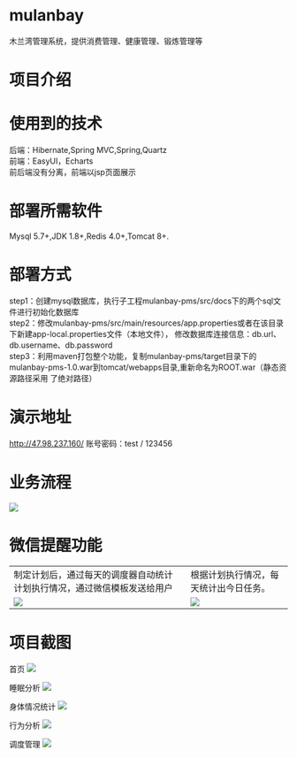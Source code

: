 # mulanbay
木兰湾管理系统，提供消费管理、健康管理、锻炼管理等

# 项目介绍

# 使用到的技术
后端：Hibernate,Spring MVC,Spring,Quartz <br> 
前端：EasyUI，Echarts <br> 
前后端没有分离，前端以jsp页面展示

# 部署所需软件
Mysql 5.7+,JDK 1.8+,Redis 4.0+,Tomcat 8+.

# 部署方式
step1：创建mysql数据库，执行子工程mulanbay-pms/src/docs下的两个sql文件进行初始化数据库<br> 
step2：修改mulanbay-pms/src/main/resources/app.properties或者在该目录下新建app-local.properties文件（本地文件），
       修改数据库连接信息：db.url、db.username、db.password<br> 
step3：利用maven打包整个功能，复制mulanbay-pms/target目录下的mulanbay-pms-1.0.war到tomcat/webapps目录,重新命名为ROOT.war（静态资源路径采用        了绝对路径）

# 演示地址
http://47.98.237.160/  账号密码：test / 123456 

# 业务流程
<img src="http://chuantu.biz/t6/323/1528013892x-1404755546.png"/>

# 微信提醒功能
<table>
    <tr>
        <td>制定计划后，通过每天的调度器自动统计计划执行情况，通过微信模板发送给用户</td>
        <td>根据计划执行情况，每天统计出今日任务。</td>
    </tr>
    <tr>
        <td><img src="http://chuantu.biz/t6/323/1528015149x-1404755546.png"/></td>
        <td><img src="http://chuantu.biz/t6/323/1528015269x-1404755546.png"/></td>
    </tr>
</table>

# 项目截图

首页
<img src="http://chuantu.biz/t6/323/1528013585x-1404817581.png"/>

睡眠分析
<img src="http://chuantu.biz/t6/323/1528014018x-1404755546.png"/>

身体情况统计
<img src="http://chuantu.biz/t6/323/1528014047x-1404755546.png"/>

行为分析
<img src="http://chuantu.biz/t6/323/1528014071x-1404755546.png"/>

调度管理
<img src="http://chuantu.biz/t6/323/1528014099x-1404755546.png"/>

